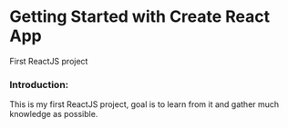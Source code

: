 # Getting Started with Create React App

First ReactJS project

### Introduction:
This is my first ReactJS project, goal is to learn from it and gather much knowledge as possible. 